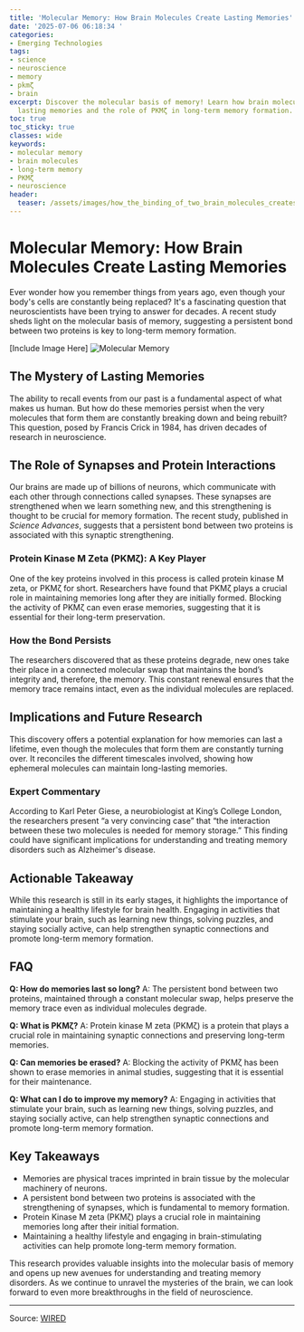 ```yaml
---
title: 'Molecular Memory: How Brain Molecules Create Lasting Memories'
date: '2025-07-06 06:18:34 '
categories:
- Emerging Technologies
tags:
- science
- neuroscience
- memory
- pkmζ
- brain
excerpt: Discover the molecular basis of memory! Learn how brain molecules create
  lasting memories and the role of PKMζ in long-term memory formation.
toc: true
toc_sticky: true
classes: wide
keywords:
- molecular memory
- brain molecules
- long-term memory
- PKMζ
- neuroscience
header:
  teaser: /assets/images/how_the_binding_of_two_brain_molecules_creates_mem_20250706061834.jpeg
---
```


# Molecular Memory: How Brain Molecules Create Lasting Memories

Ever wonder how you remember things from years ago, even though your body's cells are constantly being replaced? It's a fascinating question that neuroscientists have been trying to answer for decades. A recent study sheds light on the molecular basis of memory, suggesting a persistent bond between two proteins is key to long-term memory formation.

[Include Image Here]
![Molecular Memory](https://media.wired.com/photos/686502181decd773fdce09c8/master/pass/MolecularMemory_crCarlos-Arrojo-Lede.jpeg)

## The Mystery of Lasting Memories

The ability to recall events from our past is a fundamental aspect of what makes us human. But how do these memories persist when the very molecules that form them are constantly breaking down and being rebuilt? This question, posed by Francis Crick in 1984, has driven decades of research in neuroscience.

## The Role of Synapses and Protein Interactions

Our brains are made up of billions of neurons, which communicate with each other through connections called synapses. These synapses are strengthened when we learn something new, and this strengthening is thought to be crucial for memory formation. The recent study, published in *Science Advances*, suggests that a persistent bond between two proteins is associated with this synaptic strengthening.

### Protein Kinase M Zeta (PKMζ): A Key Player

One of the key proteins involved in this process is called protein kinase M zeta, or PKMζ for short. Researchers have found that PKMζ plays a crucial role in maintaining memories long after they are initially formed. Blocking the activity of PKMζ can even erase memories, suggesting that it is essential for their long-term preservation.

### How the Bond Persists

The researchers discovered that as these proteins degrade, new ones take their place in a connected molecular swap that maintains the bond’s integrity and, therefore, the memory. This constant renewal ensures that the memory trace remains intact, even as the individual molecules are replaced.

## Implications and Future Research

This discovery offers a potential explanation for how memories can last a lifetime, even though the molecules that form them are constantly turning over. It reconciles the different timescales involved, showing how ephemeral molecules can maintain long-lasting memories.

### Expert Commentary

According to Karl Peter Giese, a neurobiologist at King’s College London, the researchers present “a very convincing case” that “the interaction between these two molecules is needed for memory storage.” This finding could have significant implications for understanding and treating memory disorders such as Alzheimer's disease.

## Actionable Takeaway

While this research is still in its early stages, it highlights the importance of maintaining a healthy lifestyle for brain health. Engaging in activities that stimulate your brain, such as learning new things, solving puzzles, and staying socially active, can help strengthen synaptic connections and promote long-term memory formation.

## FAQ

**Q: How do memories last so long?**
A: The persistent bond between two proteins, maintained through a constant molecular swap, helps preserve the memory trace even as individual molecules degrade.

**Q: What is PKMζ?**
A: Protein kinase M zeta (PKMζ) is a protein that plays a crucial role in maintaining synaptic connections and preserving long-term memories.

**Q: Can memories be erased?**
A: Blocking the activity of PKMζ has been shown to erase memories in animal studies, suggesting that it is essential for their maintenance.

**Q: What can I do to improve my memory?**
A: Engaging in activities that stimulate your brain, such as learning new things, solving puzzles, and staying socially active, can help strengthen synaptic connections and promote long-term memory formation.

## Key Takeaways

*   Memories are physical traces imprinted in brain tissue by the molecular machinery of neurons.
*   A persistent bond between two proteins is associated with the strengthening of synapses, which is fundamental to memory formation.
*   Protein Kinase M zeta (PKMζ) plays a crucial role in maintaining memories long after their initial formation.
*   Maintaining a healthy lifestyle and engaging in brain-stimulating activities can help promote long-term memory formation.

This research provides valuable insights into the molecular basis of memory and opens up new avenues for understanding and treating memory disorders. As we continue to unravel the mysteries of the brain, we can look forward to even more breakthroughs in the field of neuroscience.

---

Source: [WIRED](https://www.wired.com/story/the-molecular-bond-that-helps-secure-your-memories/)